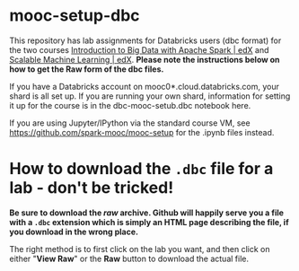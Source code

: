 # mooc-setup-dbc
This repository has lab assignments for Databricks users (dbc format) for the two courses [Introduction to Big Data with Apache Spark | edX](https://www.edx.org/course/introduction-big-data-apache-spark-uc-berkeleyx-cs100-1x) and [Scalable Machine Learning | edX](https://www.edx.org/course/scalable-machine-learning-uc-berkeleyx-cs190-1x).  **Please note the instructions below on how to get the Raw form of the dbc files.**

If you have a Databricks account on mooc0*.cloud.databricks.com, your shard is all set up.  If you are running your own shard, information for setting it up for the course is in the dbc-mooc-setub.dbc notebook here.

If you are using Jupyter/IPython via the standard course VM, see https://github.com/spark-mooc/mooc-setup for the .ipynb files instead.

# How to download the `.dbc` file for a lab - don't be tricked!

**Be sure to download the _raw_ archive.  Github will happily serve you a file with a `.dbc` extension which is simply an HTML page describing the file, if you download in the wrong place.**

The right method is to first click on the lab you want, and then click on either "**View Raw**" or the **Raw** button to download the actual file.
